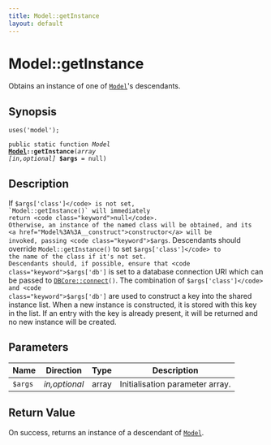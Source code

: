 ```yaml
---
title: Model::getInstance
layout: default
---
```


# Model::getInstance

Obtains an instance of one of <code><a href="Model">Model</a></code>'s descendants.

## Synopsis

<code>uses('model');</code>

<code>public static function <i>Model</i> <b><a href="Model">Model</a>::getInstance</b>(<i>array</i> <i>[in,optional]</i> <b>$args</b> = null)</code>

## Description

If <code class="keyword">$args['class']</code> is not set, `Model::getInstance()` will immediately
return <code class="keyword">null</code>.
Otherwise, an instance of the named class will be obtained, and its
<a href="Model%3A%3A__construct">constructor</a> will be invoked, passing <code class="keyword">$args</code>.
Descendants should override `Model::getInstance()` to set <code class="keyword">$args['class']</code> to
the name of the class if it's not set.
Descendants should, if possible, ensure that <code class="keyword">$args['db']</code> is set to
a database connection URI which can be passed to <code><a href="DBCore%3A%3Aconnect">DBCore::connect</a>()</code>.
The combination of <code class="keyword">$args['class']</code> and <code class="keyword">$args['db']</code> are used to
construct a key into the shared instance list. When a new instance is
constructed, it is stored with this key in the list. If an entry with
the key is already present, it will be returned and no new instance
will be created.

## Parameters

<table>
  <thead>
    <tr>
      <th>Name</th>
      <th>Direction</th>
      <th>Type</th>
      <th>Description</th>
    </tr>
  </thead>
  <tbody>
    <tr>
      <td><code>$args</code>
      <td><i>in,optional</i></td>
      <td>array</td>
      <td>
Initialisation parameter array.
      </td>
    </tr>
  </tbody>
</table>

## Return Value

On success, returns an instance of a descendant of <code><a href="Model">Model</a></code>.

